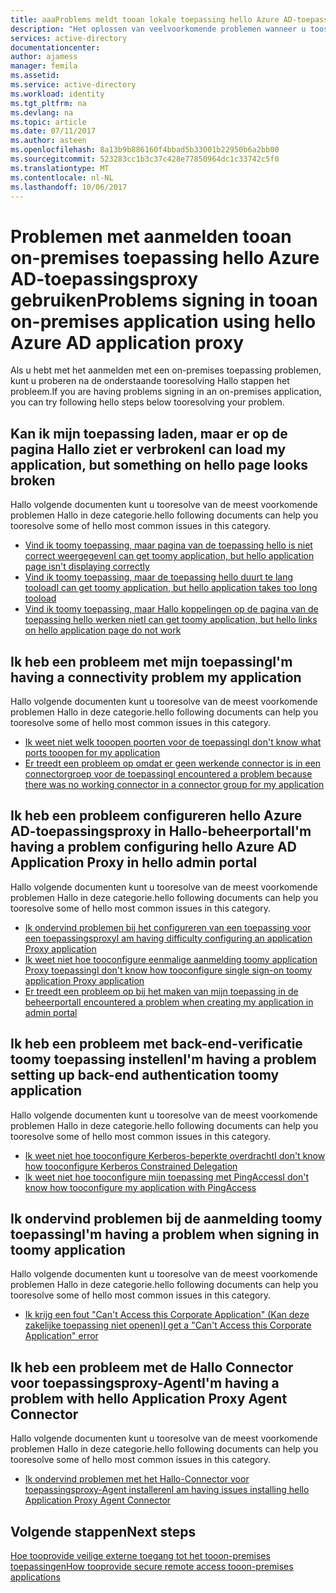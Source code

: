 ```yaml
---
title: aaaProblems meldt tooan lokale toepassing hello Azure AD-toepassingsproxy | Microsoft Docs
description: "Het oplossen van veelvoorkomende problemen wanneer u toosign in tooan on-premises toepassing bent geïntegreerd met Azure AD dat gebruikmaakt van Azure AD-toepassingsproxy Hallo"
services: active-directory
documentationcenter: 
author: ajamess
manager: femila
ms.assetid: 
ms.service: active-directory
ms.workload: identity
ms.tgt_pltfrm: na
ms.devlang: na
ms.topic: article
ms.date: 07/11/2017
ms.author: asteen
ms.openlocfilehash: 8a13b9b886160f4bbad5b33001b22950b6a2bb00
ms.sourcegitcommit: 523283cc1b3c37c428e77850964dc1c33742c5f0
ms.translationtype: MT
ms.contentlocale: nl-NL
ms.lasthandoff: 10/06/2017
---
```

# <a name="problems-signing-in-tooan-on-premises-application-using-hello-azure-ad-application-proxy"></a><span data-ttu-id="9a3a2-103">Problemen met aanmelden tooan on-premises toepassing hello Azure AD-toepassingsproxy gebruiken</span><span class="sxs-lookup"><span data-stu-id="9a3a2-103">Problems signing in tooan on-premises application using hello Azure AD application proxy</span></span>

<span data-ttu-id="9a3a2-104">Als u hebt met het aanmelden met een on-premises toepassing problemen, kunt u proberen na de onderstaande tooresolving Hallo stappen het probleem.</span><span class="sxs-lookup"><span data-stu-id="9a3a2-104">If you are having problems signing in an on-premises application, you can try following hello steps below tooresolving your problem.</span></span>

## <a name="i-can-load-my-application-but-something-on-hello-page-looks-broken"></a><span data-ttu-id="9a3a2-105">Kan ik mijn toepassing laden, maar er op de pagina Hallo ziet er verbroken</span><span class="sxs-lookup"><span data-stu-id="9a3a2-105">I can load my application, but something on hello page looks broken</span></span>

<span data-ttu-id="9a3a2-106">Hallo volgende documenten kunt u tooresolve van de meest voorkomende problemen Hallo in deze categorie.</span><span class="sxs-lookup"><span data-stu-id="9a3a2-106">hello following documents can help you tooresolve some of hello most common issues in this category.</span></span>

  * [<span data-ttu-id="9a3a2-107">Vind ik toomy toepassing, maar pagina van de toepassing hello is niet correct weergegeven</span><span class="sxs-lookup"><span data-stu-id="9a3a2-107">I can get toomy application, but hello application page isn't displaying correctly</span></span>](https://docs.microsoft.com/azure/active-directory/application-proxy-page-appearance-broken-problem/)
  * [<span data-ttu-id="9a3a2-108">Vind ik toomy toepassing, maar de toepassing hello duurt te lang tooload</span><span class="sxs-lookup"><span data-stu-id="9a3a2-108">I can get toomy application, but hello application takes too long tooload</span></span>](https://docs.microsoft.com/azure/active-directory/application-proxy-page-load-speed-problem/)
  * [<span data-ttu-id="9a3a2-109">Vind ik toomy toepassing, maar Hallo koppelingen op de pagina van de toepassing hello werken niet</span><span class="sxs-lookup"><span data-stu-id="9a3a2-109">I can get toomy application, but hello links on hello application page do not work</span></span>](https://docs.microsoft.com/azure/active-directory/application-proxy-page-links-broken-problem/)

## <a name="im-having-a-connectivity-problem-my-application"></a><span data-ttu-id="9a3a2-110">Ik heb een probleem met mijn toepassing</span><span class="sxs-lookup"><span data-stu-id="9a3a2-110">I'm having a connectivity problem my application</span></span>
  <span data-ttu-id="9a3a2-111">Hallo volgende documenten kunt u tooresolve van de meest voorkomende problemen Hallo in deze categorie.</span><span class="sxs-lookup"><span data-stu-id="9a3a2-111">hello following documents can help you tooresolve some of hello most common issues in this category.</span></span>
  * [<span data-ttu-id="9a3a2-112">Ik weet niet welk tooopen poorten voor de toepassing</span><span class="sxs-lookup"><span data-stu-id="9a3a2-112">I don't know what ports tooopen for my application</span></span>](https://docs.microsoft.com/azure/active-directory/application-proxy-connectivity-ports-how-to/)
  * [<span data-ttu-id="9a3a2-113">Er treedt een probleem op omdat er geen werkende connector is in een connectorgroep voor de toepassing</span><span class="sxs-lookup"><span data-stu-id="9a3a2-113">I encountered a problem because there was no working connector in a connector group for my application</span></span>](https://docs.microsoft.com/azure/active-directory/application-proxy-connectivity-no-working-connector/)

## <a name="im-having-a-problem-configuring-hello-azure-ad-application-proxy-in-hello-admin-portal"></a><span data-ttu-id="9a3a2-114">Ik heb een probleem configureren hello Azure AD-toepassingsproxy in Hallo-beheerportal</span><span class="sxs-lookup"><span data-stu-id="9a3a2-114">I'm having a problem configuring hello Azure AD Application Proxy in hello admin portal</span></span>
  <span data-ttu-id="9a3a2-115">Hallo volgende documenten kunt u tooresolve van de meest voorkomende problemen Hallo in deze categorie.</span><span class="sxs-lookup"><span data-stu-id="9a3a2-115">hello following documents can help you tooresolve some of hello most common issues in this category.</span></span>
  * [<span data-ttu-id="9a3a2-116">Ik ondervind problemen bij het configureren van een toepassing voor een toepassingsproxy</span><span class="sxs-lookup"><span data-stu-id="9a3a2-116">I am having difficulty configuring an application Proxy application</span></span>](https://docs.microsoft.com/azure/active-directory/application-proxy-config-how-to/)
  * [<span data-ttu-id="9a3a2-117">Ik weet niet hoe tooconfigure eenmalige aanmelding toomy application Proxy toepassing</span><span class="sxs-lookup"><span data-stu-id="9a3a2-117">I don't know how tooconfigure single sign-on toomy application Proxy application</span></span>](https://docs.microsoft.com/azure/active-directory/application-proxy-config-sso-how-to/)
  * [<span data-ttu-id="9a3a2-118">Er treedt een probleem op bij het maken van mijn toepassing in de beheerportal</span><span class="sxs-lookup"><span data-stu-id="9a3a2-118">I encountered a problem when creating my application in admin portal</span></span>](https://docs.microsoft.com/azure/active-directory/application-proxy-config-problem/)

## <a name="im-having-a-problem-setting-up-back-end-authentication-toomy-application"></a><span data-ttu-id="9a3a2-119">Ik heb een probleem met back-end-verificatie toomy toepassing instellen</span><span class="sxs-lookup"><span data-stu-id="9a3a2-119">I'm having a problem setting up back-end authentication toomy application</span></span>
  <span data-ttu-id="9a3a2-120">Hallo volgende documenten kunt u tooresolve van de meest voorkomende problemen Hallo in deze categorie.</span><span class="sxs-lookup"><span data-stu-id="9a3a2-120">hello following documents can help you tooresolve some of hello most common issues in this category.</span></span>
  * [<span data-ttu-id="9a3a2-121">Ik weet niet hoe tooconfigure Kerberos-beperkte overdracht</span><span class="sxs-lookup"><span data-stu-id="9a3a2-121">I don't know how tooconfigure Kerberos Constrained Delegation</span></span>](https://docs.microsoft.com/azure/active-directory/application-proxy-back-end-kerberos-constrained-delegation-how-to/)
  * [<span data-ttu-id="9a3a2-122">Ik weet niet hoe tooconfigure mijn toepassing met PingAccess</span><span class="sxs-lookup"><span data-stu-id="9a3a2-122">I don't know how tooconfigure my application with PingAccess</span></span>](https://docs.microsoft.com/azure/active-directory/application-proxy-back-end-ping-access-how-to/)

## <a name="im-having-a-problem-when-signing-in-toomy-application"></a><span data-ttu-id="9a3a2-123">Ik ondervind problemen bij de aanmelding toomy toepassing</span><span class="sxs-lookup"><span data-stu-id="9a3a2-123">I'm having a problem when signing in toomy application</span></span>
  <span data-ttu-id="9a3a2-124">Hallo volgende documenten kunt u tooresolve van de meest voorkomende problemen Hallo in deze categorie.</span><span class="sxs-lookup"><span data-stu-id="9a3a2-124">hello following documents can help you tooresolve some of hello most common issues in this category.</span></span>
  * [<span data-ttu-id="9a3a2-125">Ik krijg een fout "Can't Access this Corporate Application" (Kan deze zakelijke toepassing niet openen)</span><span class="sxs-lookup"><span data-stu-id="9a3a2-125">I get a "Can't Access this Corporate Application" error</span></span>](https://docs.microsoft.com/azure/active-directory/application-proxy-sign-in-bad-gateway-timeout-error/)

## <a name="im-having-a-problem-with-hello-application-proxy-agent-connector"></a><span data-ttu-id="9a3a2-126">Ik heb een probleem met de Hallo Connector voor toepassingsproxy-Agent</span><span class="sxs-lookup"><span data-stu-id="9a3a2-126">I'm having a problem with hello Application Proxy Agent Connector</span></span>
  <span data-ttu-id="9a3a2-127">Hallo volgende documenten kunt u tooresolve van de meest voorkomende problemen Hallo in deze categorie.</span><span class="sxs-lookup"><span data-stu-id="9a3a2-127">hello following documents can help you tooresolve some of hello most common issues in this category.</span></span>
  * [<span data-ttu-id="9a3a2-128">Ik ondervind problemen met het Hallo-Connector voor toepassingsproxy-Agent installeren</span><span class="sxs-lookup"><span data-stu-id="9a3a2-128">I am having issues installing hello Application Proxy Agent Connector </span></span>](https://docs.microsoft.com/azure/active-directory/application-proxy-connector-installation-problem/)

## <a name="next-steps"></a><span data-ttu-id="9a3a2-129">Volgende stappen</span><span class="sxs-lookup"><span data-stu-id="9a3a2-129">Next steps</span></span>
[<span data-ttu-id="9a3a2-130">Hoe tooprovide veilige externe toegang tot het tooon-premises toepassingen</span><span class="sxs-lookup"><span data-stu-id="9a3a2-130">How tooprovide secure remote access tooon-premises applications</span></span>](active-directory-application-proxy-get-started.md)
